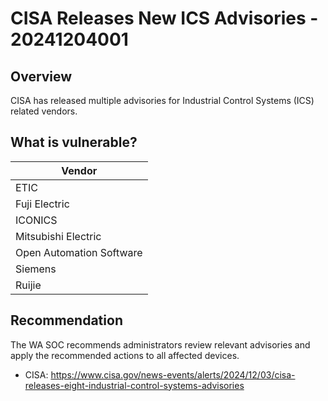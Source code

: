 # CISA Releases New ICS Advisories - 20241204001

## Overview

CISA has released multiple advisories for Industrial Control Systems (ICS) related vendors.

## What is vulnerable?

| Vendor                   |
| ------------------------ |
| ETIC                     |
| Fuji Electric            |
| ICONICS                  |
| Mitsubishi Electric      |
| Open Automation Software |
| Siemens                  |
| Ruijie                   |

## Recommendation

The WA SOC recommends administrators review relevant advisories and apply the recommended actions to all affected devices.

- CISA: <https://www.cisa.gov/news-events/alerts/2024/12/03/cisa-releases-eight-industrial-control-systems-advisories>
